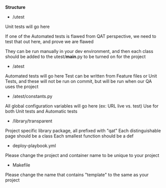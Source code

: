 **Structure** 

* /utest 

Unit tests will go here

If one of the Automated tests is flawed from QAT perspective,
we need to test that out here, and prove we are flawed

They can be run manually in your dev environment, and then each class should be added
to the utest/__main__.py to be turned on for the project

* /atest

Automated tests will go here
Test can be written from Feature files or Unit Tests, and these
will not be run on commit, but will be run when our QA uses the project

* /atest/constants.py

All global configuration variables will go here (ex: URL live vs. test)
Use for both Unit tests and Automatic tests

* /library/transparent

Project specific library package, all prefixed with "qat"
Each distinguishable page should be a class
Each smallest function should be a def

* deploy-playbook.yml

Please change the project and container name to be unique to your project

* Makefile

Please change the name that contains "template" to the same as your project


